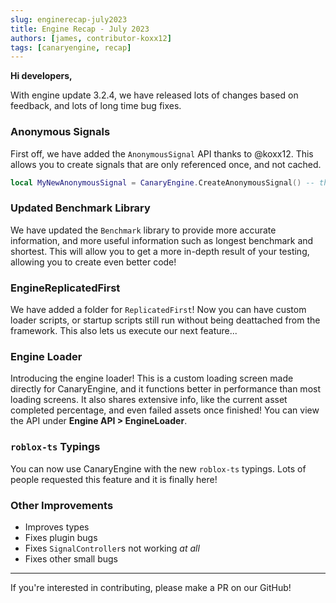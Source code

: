 ```yaml
---
slug: enginerecap-july2023
title: Engine Recap - July 2023
authors: [james, contributor-koxx12]
tags: [canaryengine, recap]
---
```


**Hi developers,**

With engine update 3.2.4, we have released lots of changes based on feedback, and lots of long time bug fixes.

<!--truncate-->

### Anonymous Signals

First off, we have added the `AnonymousSignal` API thanks to @koxx12. This allows you to create signals that are only referenced once, and not cached.

```lua
local MyNewAnonymousSignal = CanaryEngine.CreateAnonymousSignal() -- this is the only reference held to the signal controller!
```

### Updated Benchmark Library

We have updated the `Benchmark` library to provide more accurate information, and more useful information such as longest benchmark and shortest. This will allow you to get a more in-depth result of your testing, allowing you to create even better code!

### EngineReplicatedFirst

We have added a folder for `ReplicatedFirst`! Now you can have custom loader scripts, or startup scripts still run without being deattached from the framework. This also lets us execute our next feature...

### Engine Loader

Introducing the engine loader! This is a custom loading screen made directly for CanaryEngine, and it functions better in performance than most loading screens. It also shares extensive info, like the current asset completed percentage, and even failed assets once finished! You can view the API under **Engine API > EngineLoader**.

### `roblox-ts` Typings

You can now use CanaryEngine with the new `roblox-ts` typings. Lots of people requested this feature and it is finally here!

### Other Improvements

* Improves types
* Fixes plugin bugs
* Fixes `SignalController`s not working *at all*
* Fixes other small bugs

---

If you're interested in contributing, please make a PR on our GitHub!